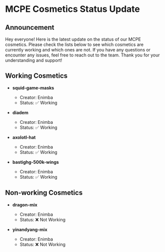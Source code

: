 # MCPE Cosmetics Status Update

## Announcement
Hey everyone! Here is the latest update on the status of our MCPE cosmetics. Please check the lists below to see which cosmetics are currently working and which ones are not. If you have any questions or encounter any issues, feel free to reach out to the team. Thank you for your understanding and support!

## Working Cosmetics
- **squid-game-masks**
  - Creator: Enimba
  - Status: :white_check_mark: Working

- **diadem**
  - Creator: Enimba
  - Status: :white_check_mark: Working

- **axolotl-hat**
  - Creator: Enimba
  - Status: :white_check_mark: Working

- **bastighg-500k-wings**
  - Creator: Enimba
  - Status: :white_check_mark: Working
 
## Non-working Cosmetics
- **dragon-mix**
  - Creator: Enimba
  - Status: :x: Not Working

- **yinandyang-mix**
  - Creator: Enimba
  - Status: :x: Not Working
